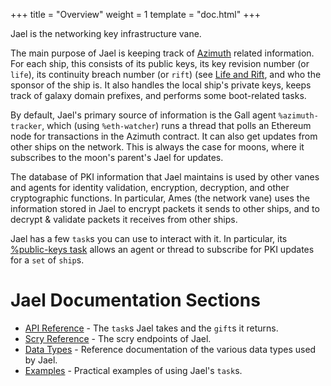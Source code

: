 +++
title = "Overview"
weight = 1
template = "doc.html"
+++

Jael is the networking key infrastructure vane.

The main purpose of Jael is keeping track of [Azimuth](@/docs/azimuth/azimuth.md) related information. For each ship, this consists of its public keys, its key revision number (or `life`), its continuity breach number (or `rift`) (see [Life and Rift](@/docs/azimuth/life-and-rift.md), and who the sponsor of the ship is. It also handles the local ship's private keys, keeps track of galaxy domain prefixes, and performs some boot-related tasks. 

By default, Jael's primary source of information is the Gall agent `%azimuth-tracker`, which (using `%eth-watcher`) runs a thread that polls an Ethereum node for transactions in the Azimuth contract. It can also get updates from other ships on the network. This is always the case for moons, where it subscribes to the moon's parent's Jael for updates.

The database of PKI information that Jael maintains is used by other vanes and agents for identity validation, encryption, decryption, and other cryptographic functions. In particular, Ames (the network vane) uses the information stored in Jael to encrypt packets it sends to other ships, and to decrypt & validate packets it receives from other ships.

Jael has a few `task`s you can use to interact with it. In particular, its [%public-keys task](@/docs/arvo/jael/tasks.md#public-keys) allows an agent or thread to subscribe for PKI updates for a `set` of `ship`s.

# Jael Documentation Sections

- [API Reference](@/docs/arvo/jael/tasks.md) - The `task`s Jael takes and the `gift`s it returns.
- [Scry Reference](@/docs/arvo/jael/scry.md) - The scry endpoints of Jael.
- [Data Types](@/docs/arvo/jael/data-types.md) - Reference documentation of the various data types used by Jael.
- [Examples](@/docs/arvo/jael/examples.md) - Practical examples of using Jael's `task`s.
